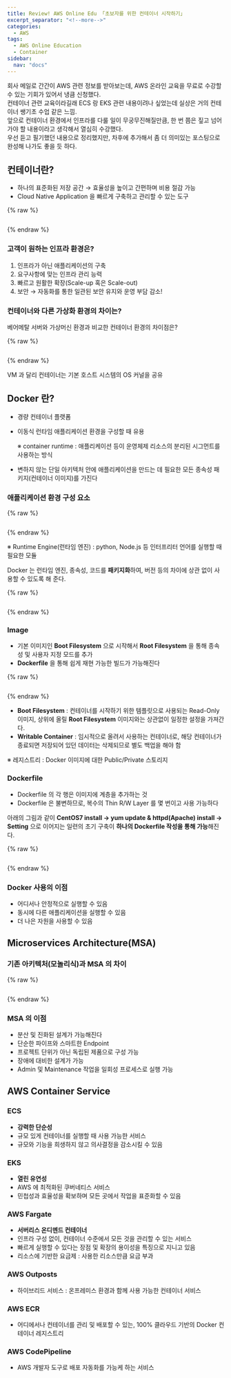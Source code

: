 ```yaml
---
title: Review! AWS Online Edu 「초보자를 위한 컨테이너 시작하기」
excerpt_separator: "<!--more-->"
categories:
  - AWS
tags:
  - AWS Online Education
  - Container
sidebar:
  nav: "docs"
---
```

회사 메일로 간간이 AWS 관련 정보를 받아보는데, AWS 온라인 교육을 무료로 수강할 수 있는 기회가 있어서 냉큼 신청했다.  
컨테이너 관련 교육이라길래 ECS 랑 EKS 관련 내용이려나 싶었는데 실상은 거의 컨테이너 쌩기초 수업 같은 느낌.  
앞으로 컨테이너 환경에서 인프라를 다룰 일이 무궁무진해질만큼, 한 번 쯤은 짚고 넘어가야 할 내용이라고 생각해서 열심히 수강했다.  
우선 듣고 필기했던 내용으로 정리했지만, 차후에 추가해서 좀 더 의미있는 포스팅으로 완성해 나가도 좋을 듯 하다.

## 컨테이너란?

- 하나의 표준화된 저장 공간 → 효율성을 높이고 간편하며 비용 절감 가능
- Cloud Native Application 을 빠르게 구축하고 관리할 수 있는 도구

{% raw %}<p align="center"><img src="https://smilejulie0812.github.io/assets/images/reviewAWSOnlineEdu01-1.png" alt=""></p>{% endraw %}

### 고객이 원하는 인프라 환경은?

1. 인프라가 아닌 애플리케이션의 구축
2. 요구사항에 맞는 인프라 관리 능력
3. 빠르고 원활한 확장(Scale-up 혹은 Scale-out)
4. 보안
→ 자동화를 통한 일관된 보안 유지와 운영 부담 감소!

### 컨테이너와 다른 가상화 환경의 차이는?

베어메탈 서버와 가상머신 환경과 비교한 컨테이너 환경의 차이점은?

{% raw %}<p align="center"><img src="https://smilejulie0812.github.io/assets/images/reviewAWSOnlineEdu01-2.png" alt=""></p>{% endraw %}

VM 과 달리 컨테이너는 기본 호스트 시스템의 OS 커널을 공유

## Docker 란?

- 경량 컨테이너 플랫폼
- 이동식 런타임 애플리케이션 환경을 구성할 때 유용
    
    ※ container runtime : 애플리케이션 등이 운영체제 리소스의 분리된 시그먼트를 사용하는 방식
    
- 변하지 않는 단일 아키텍처 안에 애플리케이션을 만드는 데 필요한 모든 종속성 패키지(컨테이너 이미지)를 가진다

### 애플리케이션 환경 구성 요소

{% raw %}<p align="center"><img src="https://smilejulie0812.github.io/assets/images/reviewAWSOnlineEdu01-3.png" alt=""></p>{% endraw %}

※ Runtime Engine(런타임 엔진) : python, Node.js 등 인터프리터 언어를 실행할 때 필요한 모듈  

Docker 는 런타임 엔진, 종속성, 코드를 **패키지화**하여, 버전 등의 차이에 상관 없이 사용할 수 있도록 해 준다.

{% raw %}<p align="center"><img src="https://smilejulie0812.github.io/assets/images/reviewAWSOnlineEdu01-4.png" alt=""></p>{% endraw %}

### Image

* 기본 이미지인 **Boot Filesystem** 으로 시작해서 **Root Filesystem** 을 통해 종속성 및 사용자 지정 모드를 추가
* **Dockerfile** 을 통해 쉽게 재현 가능한 빌드가 가능해진다

{% raw %}<p align="center"><img src="https://smilejulie0812.github.io/assets/images/reviewAWSOnlineEdu01-6.png" alt=""></p>{% endraw %}

* **Boot Filesystem** : 컨테이너를 시작하기 위한 템플릿으로 사용되는 Read-Only 이미지, 상위에 올릴 **Root Filesystem** 이미지와는 상관없이 일정한 설정을 가져간다.
* **Writable Container** : 임시적으로 올려서 사용하는 컨테이너로, 해당 컨테이너가 종료되면 저장되어 있던 데이터는 삭제되므로 별도 백업을 해야 함

※ 레지스트리 : Docker 이미지에 대한 Public/Private 스토리지

### Dockerfile

* Dockerfile 의 각 행은 이미지에 계층을 추가하는 것
* Dockerfile 은 불변하므로, 복수의 Thin R/W Layer 를 몇 번이고 사용 가능하다

아래의 그림과 같이 **CentOS7 install → yum update & httpd(Apache) install → Setting** 으로 이어지는 일련의 초기 구축이 **하나의 Dockerfile 작성을 통해 가능**해진다.

{% raw %}<p align="center"><img src="https://smilejulie0812.github.io/assets/images/reviewAWSOnlineEdu01-5.png" alt=""></p>{% endraw %}

### Docker 사용의 이점

- 어디서나 안정적으로 실행할 수 있음
- 동시에 다른 애플리케이션을 실행할 수 있음
- 더 나은 자원을 사용할 수 있음

## Microservices Architecture(MSA)

### 기존 아키텍처(모놀리식)과 MSA 의 차이

{% raw %}<p align="center"><img src="https://smilejulie0812.github.io/assets/images/reviewAWSOnlineEdu01-7.png" alt=""></p>{% endraw %}

### MSA 의 이점

- 분산 및 진화된 설계가 가능해진다
- 단순한 파이프와 스마트한 Endpoint
- 프로젝트 단위가 아닌 독립된 제품으로 구성 가능
- 장애에 대비한 설계가 가능
- Admin 및 Maintenance 작업을 일회성 프로세스로 실행 가능

## AWS Container Service

### ECS

- **강력한 단순성**
- 규모 있게 컨테이너를 실행할 때 사용 가능한 서비스
- 규모와 기능을 희생하지 않고 의사결정을 감소시킬 수 있음

### EKS

- **열린 유연성**
- AWS 에 최적화된 쿠버네티스 서비스
- 민첩성과 효율성을 확보하며 모든 곳에서 작업을 표준화할 수 있음

### AWS Fargate

- **서버리스 온디멘드 컨테이너**
- 인프라 구성 없이, 컨테이너 수준에서 모든 것을 관리할 수 있는 서비스
- 빠르게 실행할 수 있다는 장점 및 확장의 용이성을 특징으로 지니고 있음
- 리소스에 기반한 요금제 : 사용한 리소스만큼 요금 부과

### AWS Outposts

- 하이브리드 서비스 : 온프레미스 환경과 함께 사용 가능한 컨테이너 서비스

### AWS ECR

- 어디에서나 컨테이너를 관리 및 배포할 수 있는, 100% 클라우드 기반의 Docker 컨테이너 레지스트리

### AWS CodePipeline

- AWS 개발자 도구로 배포 자동화를 가능케 하는 서비스
